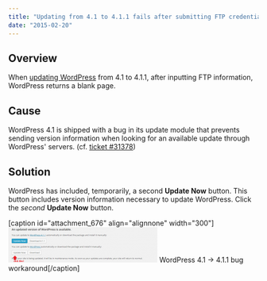 ```yaml
---
title: "Updating from 4.1 to 4.1.1 fails after submitting FTP credentials - returns blank page"
date: "2015-02-20"
---
```


## Overview

When [updating WordPress](https://kb.apiscp.com/wordpress/updating-wordpress/ "Updating WordPress") from 4.1 to 4.1.1, after inputting FTP information, WordPress returns a blank page.

## Cause

WordPress 4.1 is shipped with a bug in its update module that prevents sending version information when looking for an available update through WordPress' servers. (cf. [ticket #31378](https://core.trac.wordpress.org/ticket/31378))

## Solution

WordPress has included, temporarily, a second **Update Now** button. This button includes version information necessary to update WordPress. Click the _second_ **Update Now** button.

\[caption id="attachment\_676" align="alignnone" width="300"\][![WordPress 4.1 -> 4.1.1 bug workaround](images/wordpress-second-update-now-btn-300x71.png)](https://kb.apiscp.com/wp-content/uploads/2015/02/wordpress-second-update-now-btn.png) WordPress 4.1 -> 4.1.1 bug workaround\[/caption\]

